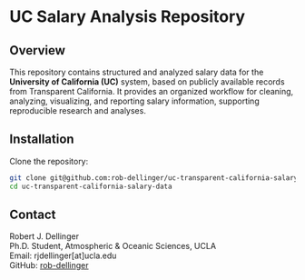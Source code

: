 # UC Salary Analysis Repository

## Overview  
This repository contains structured and analyzed salary data for the **University of California (UC)** system, based on publicly available records from Transparent California. It provides an organized workflow for cleaning, analyzing, visualizing, and reporting salary information, supporting reproducible research and analyses.

## Installation  
Clone the repository:
```bash
git clone git@github.com:rob-dellinger/uc-transparent-california-salary-data.git
cd uc-transparent-california-salary-data
```

## Contact  
Robert J. Dellinger  
Ph.D. Student, Atmospheric & Oceanic Sciences, UCLA  
Email: rjdellinger[at]ucla.edu  
GitHub: [rob-dellinger](https://github.com/rob-dellinger)  
